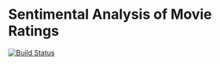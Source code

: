 # Sentimental Analysis of Movie Ratings
[![Build Status](https://travis-ci.org/imscaradh/ch.bfh.bti7535.w2016.dataDudes.svg?branch=master)](https://travis-ci.org/imscaradh/ch.bfh.bti7535.w2016.dataDudes)
